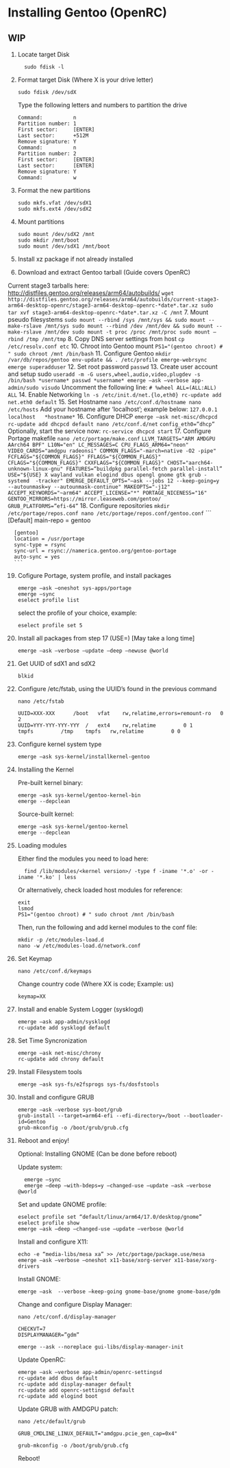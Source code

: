   # Installing Gentoo (OpenRC)
  
  ## WIP

1. Locate target Disk
    ```
	  sudo fdisk -l
	  ```
2. Format target Disk (Where X is your drive letter)
	  ```
	  sudo fdisk /dev/sdX
	  ```
    Type the following letters and numbers to partition the drive
	  ```
	  Command:          n
	  Partition number: 1
	  First sector:     [ENTER]
	  Last sector:      +512M
	  Remove signature: Y
	  Command:          n
	  Partition number: 2
	  First sector:     [ENTER]
	  Last sector:      [ENTER]
	  Remove signature: Y
	  Command:          w
	  ```
3. Format the new partitions
	  ```
	  sudo mkfs.vfat /dev/sdX1
	  sudo mkfs.ext4 /dev/sdX2
	  ```
4. Mount partitions
	  ```
	  sudo mount /dev/sdX2 /mnt
	  sudo mkdir /mnt/boot
	  sudo mount /dev/sdX1 /mnt/boot
	  ```
5. Install xz package if not already installed

6. Download and extract Gentoo tarball  (Guide covers OpenRC)

Current stage3 tarballs here: http://distfiles.gentoo.org/releases/arm64/autobuilds/
	  ```
	  wget http://distfiles.gentoo.org/releases/arm64/autobuilds/current-stage3-arm64-desktop-openrc/stage3-arm64-desktop-openrc-*date*.tar.xz
	  sudo tar xvf stage3-arm64-desktop-openrc-*date*.tar.xz -C /mnt
	  ```
7. Mount pseudo filesystems
	  ```
	  sudo mount --rbind /sys /mnt/sys && sudo mount --make-rslave /mnt/sys
	  sudo mount --rbind /dev /mnt/dev && sudo mount --make-rslave /mnt/dev
	  sudo mount -t proc /proc /mnt/proc
	  sudo mount –rbind /tmp /mnt/tmp
	  ```
8. Copy DNS server settings from host
	  ```
    cp /etc/resolv.conf etc
    ```
10. Chroot into Gentoo mount
	  ```
	  PS1="(gentoo chroot) # " sudo chroot /mnt /bin/bash
	  ```
11. Configure Gentoo
	  ```
	  mkdir /var/db/repos/gentoo
	  env-update && . /etc/profile
    emerge-webrsync
    emerge superadduser
    ```
12. Set root password
	  ```
	  passwd
	  ```
13. Create user account and setup sudo
	  ```
	  useradd -m -G users,wheel,audio,video,plugdev -s /bin/bash *username*
	  passwd *username*
    emerge –ask –verbose app-admin/sudo
    visudo
    ```
    Uncomment the following line:
    ```
    # %wheel ALL=(ALL:ALL) ALL
	  ```
14. Enable Networking
	  ```
	  ln -s /etc/init.d/net.{lo,eth0}
	  rc-update add net.eth0 default
	  ```
15. Set Hostname
	  ```
	  nano /etc/conf.d/hostname
	  nano /etc/hosts
    ```
    Add your hostname after ‘localhost’; example below:
    ```
    127.0.0.1	localhost	*hostname*
    ```
16. Configure DHCP
	  ```
	  emerge –ask net-misc/dhcpcd
	  rc-update add dhcpcd default
	  nano /etc/conf.d/net
	  ```
	  ```
	  config_eth0=”dhcp”
	  ```	
	  Optionally, start the service now:
	  ```
	  rc-service dhcpcd start
	  ```
17. Configure Portage makefile
	  ```
	  nano /etc/portage/make.conf
	  ```
	  ```
    LLVM_TARGETS="ARM AMDGPU AArch64 BPF"
    L10N="en"
    LC_MESSAGES=C
    CPU_FLAGS_ARM64="neon"
    VIDEO_CARDS="amdgpu radeonsi"
    COMMON_FLAGS="-march=native -O2 -pipe"
    FCFLAGS="${COMMON_FLAGS}"
    FFLAGS="${COMMON_FLAGS}"
    CFLAGS="${COMMON_FLAGS}"
    CXXFLAGS="${COMMON_FLAGS}"
    CHOST="aarch64-unknown-linux-gnu"
    FEATURES=“buildpkg parallel-fetch parallel-install”
    USE="${USE} X wayland vulkan elogind dbus opengl gnome gtk grub -systemd  -tracker"
    EMERGE_DEFAULT_OPTS="–ask --jobs 12 --keep-going=y --autounmask=y --autounmask-continue"
    MAKEOPTS="-j12"
    ACCEPT_KEYWORDS="~arm64"
    ACCEPT_LICENSE="*"
    PORTAGE_NICENESS="16"
    GENTOO_MIRRORS=https://mirror.leaseweb.com/gentoo/
    GRUB_PLATFORMS=”efi-64”
    ```
18. Configure repositories
	  ```
	  mkdir /etc/portage/repos.conf
	  nano /etc/portage/repos.conf/gentoo.conf
	  ```
	  ```
	  [Default]
	  main-repo = gentoo
	  
	  [gentoo]
	  location = /usr/portage
	  sync-type = rsync
	  sync-url = rsync://namerica.gentoo.org/gentoo-portage
	  auto-sync = yes
	  ```
19. Cofigure Portage, system profile, and install packages
	  ```
	  emerge –ask –oneshot sys-apps/portage
	  emerge –sync
	  eselect profile list
	  ```
	  select the profile of your choice, example:
	  ```
	  eselect profile set 5
	  ```
20. Install all packages from step 17 (USE=) [May take a long time]
	  ```
	  emerge –ask –verbose –update –deep –newuse @world
	  ```
21. Get UUID of sdX1 and sdX2
	  ```
	  blkid
	  ```
22. Configure /etc/fstab, using the UUID’s found in the previous command
	  ```
	  nano /etc/fstab
	  ```
	  ```
	  UUID=XXX-XXX		/boot	vfat	rw,relatime,errors=remount-ro  	0 2
	  UUID=YYY-YYY-YYY-YYY	/	ext4	rw,relatime			0 1
	  tmpfs			/tmp	tmpfs	rw,relatime			0 0
	  ```
23. Configure kernel system type
	  ```
	  emerge –ask sys-kernel/installkernel-gentoo
	  ```
24. Installing the Kernel
	
	  Pre-built kernel binary:
	  ```
	  emerge –ask sys-kernel/gentoo-kernel-bin
	  emerge --depclean
	  ```
	  Source-built kernel:
	  ```
	  emerge –ask sys-kernel/gentoo-kernel
	  emerge --depclean
	  ````	
25. Loading modules
	
    Either find the modules you need to load here:
    ```
	  find /lib/modules/<kernel version>/ -type f -iname '*.o' -or -iname '*.ko' | less
	  ```
	  Or alternatively, check loaded host modules for reference:
	  ```
	  exit
	  lsmod
	  PS1="(gentoo chroot) # " sudo chroot /mnt /bin/bash
	  ```
	  Then, run the following and add kernel modules to the conf file:
	  ```
	  mkdir -p /etc/modules-load.d
	  nano -w /etc/modules-load.d/network.conf
	  ```
26. Set Keymap
	  ```
	  nano /etc/conf.d/keymaps
	  ```
	  Change country code (Where XX is code; Example: us)
	  ```
	  keymap=XX
	  ```
27. Install and enable System Logger (sysklogd)
	  ```
	  emerge –ask app-admin/sysklogd
	  rc-update add sysklogd default
	  ```
28. Set Time Syncronization
	  ```
	  emerge –ask net-misc/chrony
	  rc-update add chrony default
	  ```
29. Install Filesystem tools
	  ```
	  emerge –ask sys-fs/e2fsprogs sys-fs/dosfstools
	  ```
30. Install and configure GRUB
	  ```
	  emerge –ask –verbose sys-boot/grub
	  grub-install --target=arm64-efi --efi-directory=/boot --bootloader-id=Gentoo
	  grub-mkconfig -o /boot/grub/grub.cfg
	  ```
31. Reboot and enjoy!

    Optional: Installing GNOME (Can be done before reboot)
	
	  Update system:
    ```
	  emerge –sync
	  emerge –deep –with-bdeps=y –changed-use –update –ask –verbose @world
	  ```
	  Set and update GNOME profile:
	  ```
	  eselect profile set “default/linux/arm64/17.0/desktop/gnome”
	  eselect profile show
	  emerge –ask –deep –changed-use –update –verbose @world
	  ```
	  Install and configure X11:
	  ```
	  echo -e “media-libs/mesa xa” >> /etc/portage/package.use/mesa
	  emerge –ask –verbose –oneshot x11-base/xorg-server x11-base/xorg-drivers
	  ```
	  Install GNOME:
	  ```
	  emerge –ask  --verbose –keep-going gnome-base/gnome gnome-base/gdm
	  ```
	  Change and configure Display Manager:
	  ```
	  nano /etc/conf.d/display-manager
	  ```
	  ```
	  CHECKVT=7
	  DISPLAYMANAGER=”gdm”
	  ```
	  ```
	  emerge --ask --noreplace gui-libs/display-manager-init
	  ```
	  Update OpenRC:
	  ```
    emerge –ask –verbose app-admin/openrc-settingsd 
	  rc-update add dbus default
	  rc-update add display-manager default
	  rc-update add openrc-settingsd default
	  rc-update add elogind boot
	  ```
	  Update GRUB with AMDGPU patch:
	  ```
	  nano /etc/default/grub
	  ```
	  ```
	  GRUB_CMDLINE_LINUX_DEFAULT="amdgpu.pcie_gen_cap=0x4"
	  ```
	  ```
	  grub-mkconfig -o /boot/grub/grub.cfg
	  ```
	  Reboot!
